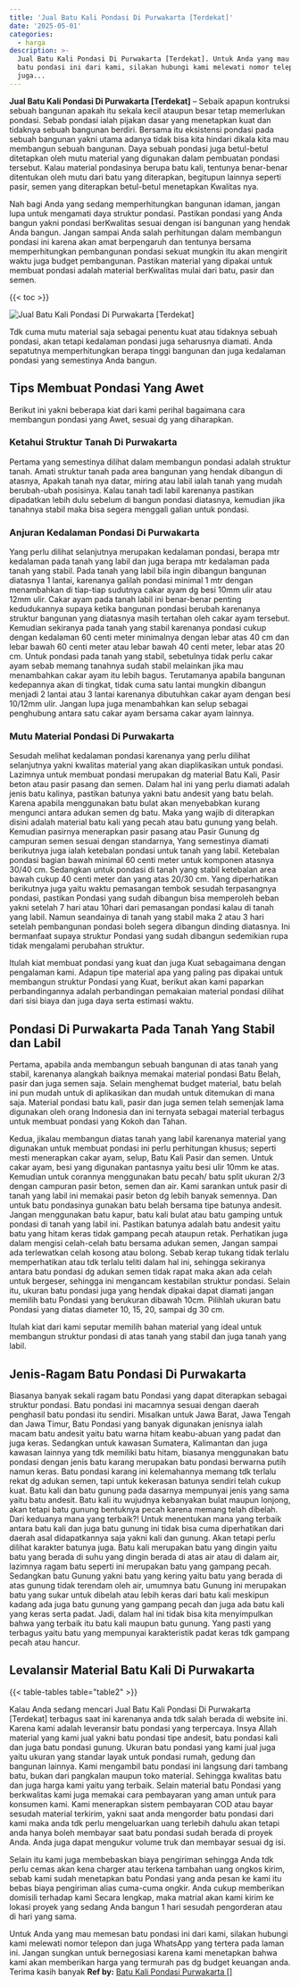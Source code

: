 ```yaml
---
title: 'Jual Batu Kali Pondasi Di Purwakarta [Terdekat]'
date: '2025-05-01'
categories:
  - harga
description: >-
  Jual Batu Kali Pondasi Di Purwakarta [Terdekat]. Untuk Anda yang mau memesan
  batu pondasi ini dari kami, silakan hubungi kami melewati nomor telepon dan
  juga...
---
```


**Jual Batu Kali Pondasi Di Purwakarta \[Terdekat\]** – Sebaik apapun kontruksi sebuah bangunan apakah itu sekala kecil ataupun besar tetap memerlukan pondasi. Sebab pondasi ialah pijakan dasar yang menetapkan kuat dan tidaknya sebuah bangunan berdiri. Bersama itu eksistensi pondasi pada sebuah bangunan yakni utama adanya tidak bisa kita hindari dikala kita mau membangun sebuah bangunan. Daya sebuah pondasi juga betul-betul ditetapkan oleh mutu material yang digunakan dalam pembuatan pondasi tersebut. Kalau material pondasinya berupa batu kali, tentunya benar-benar ditentukan oleh mutu dari batu yang diterapkan, begitupun lainnya seperti pasir, semen yang diterapkan betul-betul menetapkan Kwalitas nya.

Nah bagi Anda yang sedang memperhitungkan bangunan idaman, jangan lupa untuk mengamati daya struktur pondasi. Pastikan pondasi yang Anda bangun yakni pondasi berKwalitas sesuai dengan isi bangunan yang hendak Anda bangun. Jangan sampai Anda salah perhitungan dalam membangun pondasi ini karena akan amat berpengaruh dan tentunya bersama memperhitungkan pembangunan pondasi sekuat mungkin itu akan mengirit waktu juga budget pembangunan. Pastikan material yang dipakai untuk membuat pondasi adalah material berKwalitas mulai dari batu, pasir dan semen.

{{< toc >}}

![Jual Batu Kali Pondasi Di Purwakarta [Terdekat]](/images/jual-batu-kali-01.png)

Tdk cuma mutu material saja sebagai penentu kuat atau tidaknya sebuah pondasi, akan tetapi kedalaman pondasi juga seharusnya diamati. Anda sepatutnya memperhitungkan berapa tinggi bangunan dan juga kedalaman pondasi yang semestinya Anda bangun.

## Tips Membuat Pondasi Yang Awet

Berikut ini yakni beberapa kiat dari kami perihal bagaimana cara membangun pondasi yang Awet, sesuai dg yang diharapkan.

### Ketahui Struktur Tanah Di Purwakarta

Pertama yang semestinya dilihat dalam membangun pondasi adalah struktur tanah. Amati struktur tanah pada area bangunan yang hendak dibangun di atasnya, Apakah tanah nya datar, miring atau labil ialah tanah yang mudah berubah-ubah posisinya. Kalau tanah tadi labil karenanya pastikan dipadatkan lebih dulu sebelum di bangun pondasi diatasnya, kemudian jika tanahnya stabil maka bisa segera menggali galian untuk pondasi.

### Anjuran Kedalaman Pondasi Di Purwakarta

Yang perlu dilihat selanjutnya merupakan kedalaman pondasi, berapa mtr kedalaman pada tanah yang labil dan juga berapa mtr kedalaman pada tanah yang stabil. Pada tanah yang labil bila ingin dibangun bangunan diatasnya 1 lantai, karenanya galilah pondasi minimal 1 mtr dengan menambahkan di tiap-tiap sudutnya cakar ayam dg besi 10mm ulir atau 12mm ulir. Cakar ayam pada tanah labil ini benar-benar penting kedudukannya supaya ketika bangunan pondasi berubah karenanya struktur bangunan yang diatasnya masih tertahan oleh cakar ayam tersebut. Kemudian sekiranya pada tanah yang stabil karenanya pondasi cukup dengan kedalaman 60 centi meter minimalnya dengan lebar atas 40 cm dan lebar bawah 60 centi meter atau lebar bawah 40 centi meter, lebar atas 20 cm. Untuk pondasi pada tanah yang stabil, sebetulnya tidak perlu cakar ayam sebab memang tanahnya sudah stabil melainkan jika mau menambahkan cakar ayam itu lebih bagus. Terutamanya apabila bangunan kedepannya akan di tingkat, tidak cuma satu lantai mungkin dibangun menjadi 2 lantai atau 3 lantai karenanya dibutuhkan cakar ayam dengan besi 10/12mm ulir. Jangan lupa juga menambahkan kan selup sebagai penghubung antara satu cakar ayam bersama cakar ayam lainnya.

### Mutu Material Pondasi Di Purwakarta

Sesudah melihat kedalaman pondasi karenanya yang perlu dilihat selanjutnya yakni kwalitas material yang akan diaplikasikan untuk pondasi. Lazimnya untuk membuat pondasi merupakan dg material Batu Kali, Pasir beton atau pasir pasang dan semen. Dalam hal ini yang perlu diamati adalah jenis batu kalinya, pastikan batunya yakni batu andesit yang batu belah. Karena apabila menggunakan batu bulat akan menyebabkan kurang mengunci antara adukan semen dg batu. Maka yang wajib di diterapkan disini adalah material batu kali yang pecah atau batu gunung yang belah. Kemudian pasirnya menerapkan pasir pasang atau Pasir Gunung dg campuran semen sesuai dengan standarnya, Yang semestinya diamati berikutnya juga ialah ketebalan pondasi untuk tanah yang labil. Ketebalan pondasi bagian bawah minimal 60 centi meter untuk komponen atasnya 30/40 cm. Sedangkan untuk pondasi di tanah yang stabil ketebalan area bawah cukup 40 centi meter dan yang atas 20/30 cm. Yang diperhatikan berikutnya juga yaitu waktu pemasangan tembok sesudah terpasangnya pondasi, pastikan Pondasi yang sudah dibangun bisa memperoleh beban yakni setelah 7 hari atau 10hari dari pemasangan pondasi kalau di tanah yang labil. Namun seandainya di tanah yang stabil maka 2 atau 3 hari setelah pembangunan pondasi boleh segera dibangun dinding diatasnya. Ini bermanfaat supaya struktur Pondasi yang sudah dibangun sedemikian rupa tidak mengalami perubahan struktur.

Itulah kiat membuat pondasi yang kuat dan juga Kuat sebagaimana dengan pengalaman kami. Adapun tipe material apa yang paling pas dipakai untuk membangun struktur Pondasi yang Kuat, berikut akan kami paparkan perbandingannya adalah perbandingan pemakaian material pondasi dilihat dari sisi biaya dan juga daya serta estimasi waktu.

## Pondasi Di Purwakarta Pada Tanah Yang Stabil dan Labil

Pertama, apabila anda membangun sebuah bangunan di atas tanah yang stabil, karenanya alangkah baiknya memakai material pondasi Batu Belah, pasir dan juga semen saja. Selain menghemat budget material, batu belah ini pun mudah untuk di aplikasikan dan mudah untuk ditemukan di mana saja. Material pondasi batu kali, pasir dan juga semen telah semenjak lama digunakan oleh orang Indonesia dan ini ternyata sebagai material terbagus untuk membuat pondasi yang Kokoh dan Tahan.

Kedua, jikalau membangun diatas tanah yang labil karenanya material yang digunakan untuk membuat pondasi ini perlu perhitungan khusus; seperti mesti menerapkan cakar ayam, selup, Batu Kali Pasir dan semen. Untuk cakar ayam, besi yang digunakan pantasnya yaitu besi ulir 10mm ke atas. Kemudian untuk corannya menggunakan batu pecah/ batu split ukuran 2/3 dengan campuran pasir beton, semen dan air. Kami sarankan untuk pasir di tanah yang labil ini memakai pasir beton dg lebih banyak semennya. Dan untuk batu pondasinya gunakan batu belah bersama tipe batunya andesit. Jangan menggunakan batu kapur, batu kali bulat atau batu gamping untuk pondasi di tanah yang labil ini. Pastikan batunya adalah batu andesit yaitu batu yang hitam keras tidak gampang pecah ataupun retak. Perhatikan juga dalam mengisi celah-celah batu bersama adukan semen, Jangan sampai ada terlewatkan celah kosong atau bolong. Sebab kerap tukang tidak terlalu memperhatikan atau tdk terlalu teliti dalam hal ini, sehingga sekiranya antara batu pondasi dg adukan semen tidak rapat maka akan ada celah untuk bergeser, sehingga ini mengancam kestabilan struktur pondasi. Selain itu, ukuran batu pondasi juga yang hendak dipakai dapat diamati jangan memilih batu Pondasi yang berukuran dibawah 10cm. Pilihlah ukuran batu Pondasi yang diatas diameter 10, 15, 20, sampai dg 30 cm.

Itulah kiat dari kami seputar memilih bahan material yang ideal untuk membangun struktur pondasi di atas tanah yang stabil dan juga tanah yang labil.

## Jenis-Ragam Batu Pondasi Di Purwakarta

Biasanya banyak sekali ragam batu Pondasi yang dapat diterapkan sebagai struktur pondasi. Batu pondasi ini macamnya sesuai dengan daerah penghasil batu pondasi itu sendiri. Misalkan untuk Jawa Barat, Jawa Tengah dan Jawa Timur, Batu Pondasi yang banyak digunakan jenisnya ialah macam batu andesit yaitu batu warna hitam keabu-abuan yang padat dan juga keras. Sedangkan untuk kawasan Sumatera, Kalimantan dan juga kawasan lainnya yang tdk memiliki batu hitam, biasanya menggunakan batu pondasi dengan jenis batu karang merupakan batu pondasi berwarna putih namun keras. Batu pondasi karang ini kelemahannya memang tdk terlalu rekat dg adukan semen, tapi untuk kekerasan batunya sendiri telah cukup kuat. Batu kali dan batu gunung pada dasarnya mempunyai jenis yang sama yaitu batu andesit. Batu kali itu wujudnya kebanyakan bulat maupun lonjong, akan tetapi batu gunung bentuknya pecah karena memang telah dibelah. Dari keduanya mana yang terbaik?! Untuk menentukan mana yang terbaik antara batu kali dan juga batu gunung ini tidak bisa cuma diperhatikan dari daerah asal didapatkannya saja yakni kali dan gunung. Akan tetapi perlu dilihat karakter batunya juga. Batu kali merupakan batu yang dingin yaitu batu yang berada di suhu yang dingin berada di atas air atau di dalam air, lazimnya ragam batu seperti ini merupakan batu yang gampang pecah. Sedangkan batu Gunung yakni batu yang kering yaitu batu yang berada di atas gunung tidak terendam oleh air, umumnya batu Gunung ini merupakan batu yang sukar untuk dibelah atau lebih keras dari batu kali meskipun kadang ada juga batu gunung yang gampang pecah dan juga ada batu kali yang keras serta padat. Jadi, dalam hal ini tidak bisa kita menyimpulkan bahwa yang terbaik itu batu kali maupun batu gunung. Yang pasti yang terbagus yaitu batu yang mempunyai karakteristik padat keras tdk gampang pecah atau hancur.

## Levalansir Material Batu Kali Di Purwakarta

{{< table-tables table="table2" >}}

Kalau Anda sedang mencari Jual Batu Kali Pondasi Di Purwakarta \[Terdekat\] terbagus saat ini karenanya anda tdk salah berada di website ini. Karena kami adalah leveransir batu pondasi yang terpercaya. Insya Allah material yang kami jual yakni batu pondasi tipe andesit, batu pondasi kali dan juga batu pondasi gunung. Ukuran batu pondasi yang kami jual juga yaitu ukuran yang standar layak untuk pondasi rumah, gedung dan bangunan lainnya. Kami mengambil batu pondasi ini langsung dari tambang batu, bukan dari pangkalan maupun toko material. Sehingga kwalitas batu dan juga harga kami yaitu yang terbaik. Selain material batu Pondasi yang berkwalitas kami juga memakai cara pembayaran yang aman untuk para konsumen kami. Kami menerapkan sistem pembayaran COD atau bayar sesudah material terkirim, yakni saat anda mengorder batu pondasi dari kami maka anda tdk perlu mengeluarkan uang terlebih dahulu akan tetapi anda hanya boleh membayar saat batu pondasi sudah berada di proyek Anda. Anda juga dapat mengukur volume truk dan membayar sesuai dg isi.

Selain itu kami juga membebaskan biaya pengiriman sehingga Anda tdk perlu cemas akan kena charger atau terkena tambahan uang ongkos kirim, sebab kami sudah menetapkan batu Pondasi yang anda pesan ke kami itu bebas biaya pengiriman alias cuma-cuma ongkir. Anda cukup memberikan domisili terhadap kami Secara lengkap, maka matrial akan kami kirim ke lokasi proyek yang sedang Anda bangun 1 hari sesudah pengorderan atau di hari yang sama.

Untuk Anda yang mau memesan batu pondasi ini dari kami, silakan hubungi kami melewati nomor telepon dan juga WhatsApp yang tertera pada laman ini. Jangan sungkan untuk bernegosiasi karena kami menetapkan bahwa kami akan memberikan harga yang termurah pas dg budget keuangan anda. Terima kasih banyak
**Ref by:** [Batu Kali Pondasi Purwakarta []](https://id.wikipedia.org/wiki/Batu)
